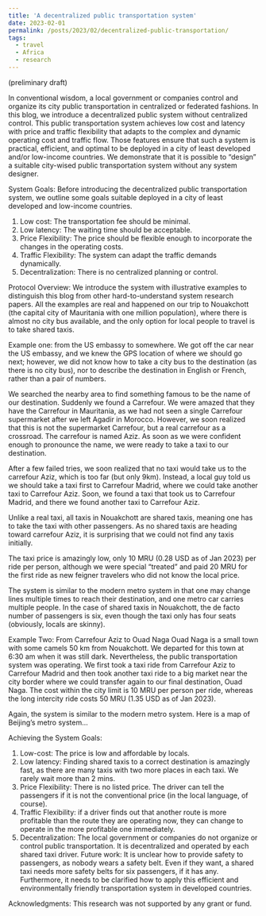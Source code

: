 ```yaml
---
title: 'A decentralized public transportation system'
date: 2023-02-01
permalink: /posts/2023/02/decentralized-public-transportation/
tags:
  - travel
  - Africa
  - research
---
```


(preliminary draft)


In conventional wisdom, a local government or companies control and organize its city public transportation in centralized or federated fashions. In this blog, we introduce a decentralized public system without centralized control. This public transportation system achieves low cost and latency with price and traffic flexibility that adapts to the complex and dynamic operating cost and traffic flow. Those features ensure that such a system is practical, efficient, and optimal to be deployed in a city of least developed and/or low-income countries. We demonstrate that it is possible to “design” a suitable city-wised public transportation system without any system designer.

System Goals:
Before introducing the decentralized public transportation system, we outline some goals suitable deployed in a city of least developed and low-income countries.
1.	Low cost: The transportation fee should be minimal.
2.	Low latency: The waiting time should be acceptable. 
3.	Price Flexibility: The price should be flexible enough to incorporate the changes in the operating costs.
4.	Traffic Flexibility: The system can adapt the traffic demands dynamically. 
5.	Decentralization: There is no centralized planning or control. 

Protocol Overview:
We introduce the system with illustrative examples to distinguish this blog from other hard-to-understand system research papers. All the examples are real and happened on our trip to Nouakchott (the capital city of Mauritania with one million population), where there is almost no city bus available, and the only option for local people to travel is to take shared taxis.

Example one: from the US embassy to somewhere.
We got off the car near the US embassy, and we knew the GPS location of where we should go next; however, we did not know how to take a city bus to the destination (as there is no city bus), nor to describe the destination in English or French, rather than a pair of numbers. 

We searched the nearby area to find something famous to be the name of our destination. Suddenly we found a Carrefour. We were amazed that they have the Carrefour in Mauritania, as we had not seen a single Carrefour supermarket after we left Agadir in Morocco. However, we soon realized that this is not the supermarket Carrefour, but a real carrefour as a crossroad. The carrefour is named Aziz. As soon as we were confident enough to pronounce the name, we were ready to take a taxi to our destination.

After a few failed tries, we soon realized that no taxi would take us to the carrefour Aziz, which is too far (but only 9km). Instead, a local guy told us we should take a taxi first to Carrefour Madrid, where we could take another taxi to Carrefour Aziz. Soon, we found a taxi that took us to Carrefour Madrid, and there we found another taxi to Carrefour Aziz.

Unlike a real taxi, all taxis in Nouakchott are shared taxis, meaning one has to take the taxi with other passengers. As no shared taxis are heading toward carrefour Aziz, it is surprising that we could not find any taxis initially. 

The taxi price is amazingly low, only 10 MRU (0.28 USD as of Jan 2023) per ride per person, although we were special “treated” and paid 20 MRU for the first ride as new feigner travelers who did not know the local price. 

The system is similar to the modern metro system in that one may change lines multiple times to reach their destination, and one metro car carries multiple people. In the case of shared taxis in Nouakchott, the de facto number of passengers is six, even though the taxi only has four seats (obviously, locals are skinny).

Example Two: From Carrefour Aziz to Ouad Naga
Ouad Naga is a small town with some camels 50 km from Nouakchott. We departed for this town at 6:30 am when it was still dark. Nevertheless, the public transportation system was operating. We first took a taxi ride from Carrefour Aziz to Carrefour Madrid and then took another taxi ride to a big market near the city border where we could transfer again to our final destination, Ouad Naga. The cost within the city limit is 10 MRU per person per ride, whereas the long intercity ride costs 50 MRU (1.35 USD as of Jan 2023).

Again, the system is similar to the modern metro system. Here is a map of Beijing’s metro system…

Achieving the System Goals: 
1.	Low-cost: The price is low and affordable by locals.
2.	Low latency: Finding shared taxis to a correct destination is amazingly fast, as there are many taxis with two more places in each taxi. We rarely wait more than 2 mins.  
3.	Price Flexibility: There is no listed price. The driver can tell the passengers if it is not the conventional price (in the local language, of course).
4.	Traffic Flexibility: if a driver finds out that another route is more profitable than the route they are operating now, they can change to operate in the more profitable one immediately.
5.	Decentralization: The local government or companies do not organize or control public transportation. It is decentralized and operated by each shared taxi driver. 
Future work:
It is unclear how to provide safety to passengers, as nobody wears a safety belt. Even if they want, a shared taxi needs more safety belts for six passengers, if it has any. Furthermore, it needs to be clarified how to apply this efficient and environmentally friendly transportation system in developed countries. 

Acknowledgments:
This research was not supported by any grant or fund.